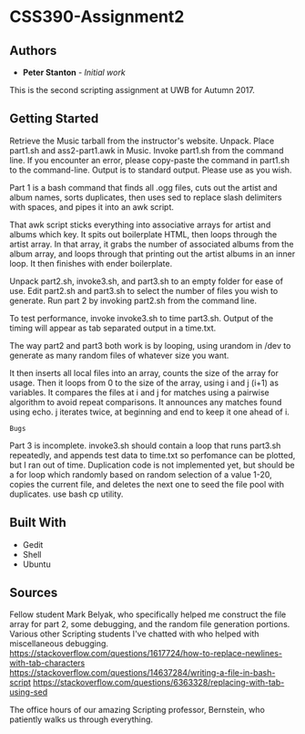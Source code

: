 # CSS390-Assignment2

## Authors

* **Peter Stanton** - *Initial work*


This is the second scripting assignment at UWB for Autumn 2017.

## Getting Started

Retrieve the Music tarball from the instructor's website. Unpack. Place part1.sh and ass2-part1.awk in Music.
Invoke part1.sh from the command line.
If you encounter an error, please copy-paste the command in part1.sh to the command-line.
Output is to standard output. Please use as you wish.

Part 1 is a bash command that finds all .ogg files, cuts out the artist and album names, sorts duplicates,
then uses sed to replace slash delimiters with spaces, and pipes it into an awk script.

That awk script sticks everything into associative arrays for artist and albums which key. It spits out
boilerplate HTML, then loops through the artist array. In that array, it grabs the number of associated albums
from the album array, and loops through that printing out the artist albums in an inner loop. It then finishes
with ender boilerplate.

Unpack part2.sh, invoke3.sh, and part3.sh to an empty folder for ease of use. Edit part2.sh and part3.sh 
to select the number of files you wish to generate. Run part 2 by invoking part2.sh from the command line.

To test performance, invoke invoke3.sh to time part3.sh. Output of the timing will appear as tab separated output
in a time.txt.


The way part2 and part3 both work is by looping, using urandom in /dev to generate as many random files of whatever size
you want. 

It then inserts all local files into an array, counts the size of the array for usage. Then it loops from 0 
to the size of the array, using i and j (i+1) as variables. It compares the files at i and j for matches using a 
pairwise algorithm to avoid repeat comparisons. It announces any matches found using echo. j iterates twice, at 
beginning and end to keep it one ahead of i.


```
Bugs
```

Part 3 is incomplete. invoke3.sh should contain a loop that runs part3.sh repeatedly, and appends test data to time.txt
so perfomance can be plotted, but I ran out of time. Duplication code is not implemented yet, but should be a for loop
which randomly based on random selection of a value 1-20, copies the current file, and deletes the next one to seed the
file pool with duplicates. use bash cp utility.

## Built With

* Gedit 
* Shell
* Ubuntu

## Sources

Fellow student Mark Belyak, who specifically helped me construct the file array for part 2, some debugging, and the random file generation portions.
Various other Scripting students I've chatted with who helped with miscellaneous debugging.
https://stackoverflow.com/questions/1617724/how-to-replace-newlines-with-tab-characters
https://stackoverflow.com/questions/14637284/writing-a-file-in-bash-script
https://stackoverflow.com/questions/6363328/replacing-with-tab-using-sed

The office hours of our amazing Scripting professor, Bernstein, who patiently walks us through everything.
